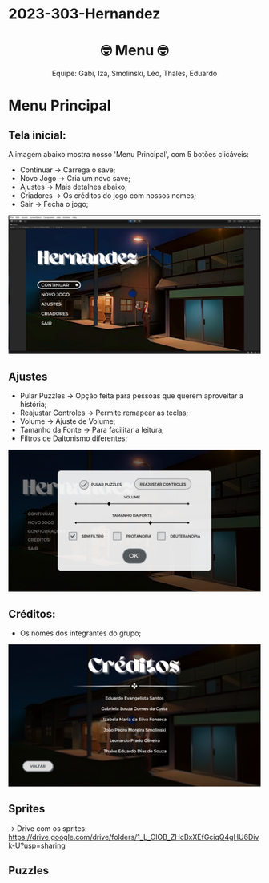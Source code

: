 # 2023-303-Hernandez
<!-- # 2022-303-NomeASerDefinido -->

<h1 align="center">🤓 Menu 🤓</h1>

<p align="center"> Equipe: Gabi, Iza, Smolinski, Léo, Thales, Eduardo </p>

# Menu Principal 

## Tela inicial:
A imagem abaixo mostra nosso 'Menu Principal', com 5 botões clicáveis:
- Continuar -> Carrega o save;
- Novo Jogo -> Cria um novo save;
- Ajustes -> Mais detalhes abaixo;
- Criadores -> Os créditos do jogo com nossos nomes;
- Sair -> Fecha o jogo;

<p align="center"><img src="1.png" alt="Menu"</p>
	
## Ajustes
- Pular Puzzles -> Opção feita para pessoas que querem aproveitar a história;
- Reajustar Controles -> Permite remapear as teclas;
- Volume -> Ajuste de Volume;
- Tamanho da Fonte -> Para facilitar a leitura;
- Filtros de Daltonismo diferentes;
	
<p align="center"><img src="2.png" alt="Ajustes"></p>

## Créditos:
- Os nomes dos integrantes do grupo;
<p align="center"><img src="3.png" alt="Créditos"></p>

## Sprites
-> Drive com os sprites: https://drive.google.com/drive/folders/1_L_OlOB_ZHcBxXEfGciqQ4gHU6Divk-U?usp=sharing

## Puzzles

